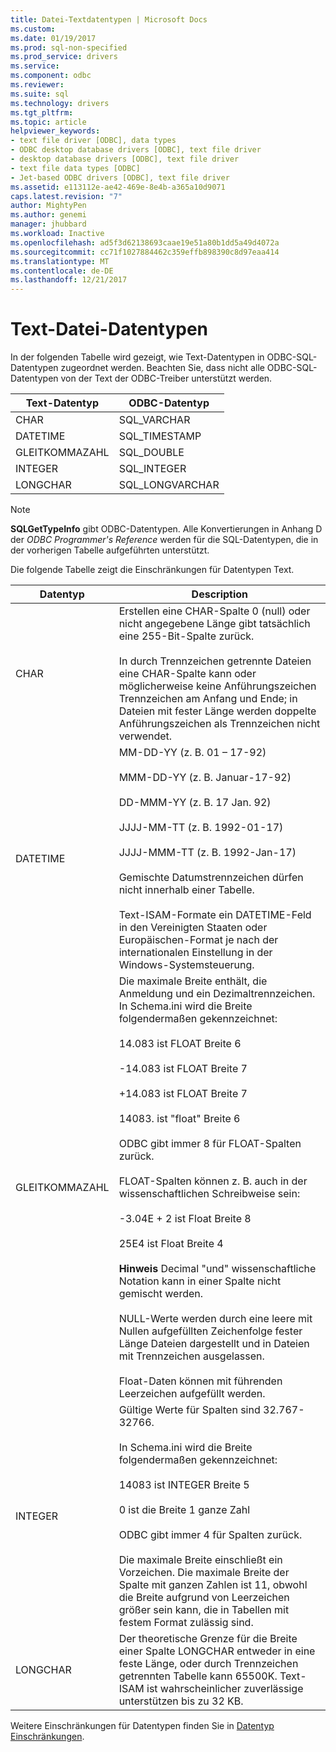 ```yaml
---
title: Datei-Textdatentypen | Microsoft Docs
ms.custom: 
ms.date: 01/19/2017
ms.prod: sql-non-specified
ms.prod_service: drivers
ms.service: 
ms.component: odbc
ms.reviewer: 
ms.suite: sql
ms.technology: drivers
ms.tgt_pltfrm: 
ms.topic: article
helpviewer_keywords:
- text file driver [ODBC], data types
- ODBC desktop database drivers [ODBC], text file driver
- desktop database drivers [ODBC], text file driver
- text file data types [ODBC]
- Jet-based ODBC drivers [ODBC], text file driver
ms.assetid: e113112e-ae42-469e-8e4b-a365a10d9071
caps.latest.revision: "7"
author: MightyPen
ms.author: genemi
manager: jhubbard
ms.workload: Inactive
ms.openlocfilehash: ad5f3d62138693caae19e51a80b1dd5a49d4072a
ms.sourcegitcommit: cc71f1027884462c359effb898390c8d97eaa414
ms.translationtype: MT
ms.contentlocale: de-DE
ms.lasthandoff: 12/21/2017
---
```

# <a name="text-file-data-types"></a>Text-Datei-Datentypen
In der folgenden Tabelle wird gezeigt, wie Text-Datentypen in ODBC-SQL-Datentypen zugeordnet werden. Beachten Sie, dass nicht alle ODBC-SQL-Datentypen von der Text der ODBC-Treiber unterstützt werden.  
  
|Text-Datentyp|ODBC-Datentyp|  
|--------------------|--------------------|  
|CHAR|SQL_VARCHAR|  
|DATETIME|SQL_TIMESTAMP|  
|GLEITKOMMAZAHL|SQL_DOUBLE|  
|INTEGER|SQL_INTEGER|  
|LONGCHAR|SQL_LONGVARCHAR|  
  
> [!NOTE]  
>  **SQLGetTypeInfo** gibt ODBC-Datentypen. Alle Konvertierungen in Anhang D der *ODBC Programmer's Reference* werden für die SQL-Datentypen, die in der vorherigen Tabelle aufgeführten unterstützt.  
  
 Die folgende Tabelle zeigt die Einschränkungen für Datentypen Text.  
  
|Datentyp|Description|  
|---------------|-----------------|  
|CHAR|Erstellen eine CHAR-Spalte 0 (null) oder nicht angegebene Länge gibt tatsächlich eine 255-Bit-Spalte zurück.<br /><br /> In durch Trennzeichen getrennte Dateien eine CHAR-Spalte kann oder möglicherweise keine Anführungszeichen Trennzeichen am Anfang und Ende; in Dateien mit fester Länge werden doppelte Anführungszeichen als Trennzeichen nicht verwendet.|  
|DATETIME|MM-DD-YY (z. B. 01 – 17-92)<br /><br /> MMM-DD-YY (z. B. Januar-17-92)<br /><br /> DD-MMM-YY (z. B. 17 Jan. 92)<br /><br /> JJJJ-MM-TT (z. B. 1992-01-17)<br /><br /> JJJJ-MMM-TT (z. B. 1992-Jan-17)<br /><br /> Gemischte Datumstrennzeichen dürfen nicht innerhalb einer Tabelle.<br /><br /> Text-ISAM-Formate ein DATETIME-Feld in den Vereinigten Staaten oder Europäischen-Format je nach der internationalen Einstellung in der Windows-Systemsteuerung.|  
|GLEITKOMMAZAHL|Die maximale Breite enthält, die Anmeldung und ein Dezimaltrennzeichen. In Schema.ini wird die Breite folgendermaßen gekennzeichnet:<br /><br /> 14.083 ist FLOAT Breite 6<br /><br /> -14.083 ist FLOAT Breite 7<br /><br /> +14.083 ist FLOAT Breite 7<br /><br /> 14083. ist "float" Breite 6<br /><br /> ODBC gibt immer 8 für FLOAT-Spalten zurück.<br /><br /> FLOAT-Spalten können z. B. auch in der wissenschaftlichen Schreibweise sein:<br /><br /> -3.04E + 2 ist Float Breite 8<br /><br /> 25E4 ist Float Breite 4<br /><br /> **Hinweis** Decimal "und" wissenschaftliche Notation kann in einer Spalte nicht gemischt werden.<br /><br /> NULL-Werte werden durch eine leere mit Nullen aufgefüllten Zeichenfolge fester Länge Dateien dargestellt und in Dateien mit Trennzeichen ausgelassen.<br /><br /> Float-Daten können mit führenden Leerzeichen aufgefüllt werden.|  
|INTEGER|Gültige Werte für Spalten sind 32.767-32766.<br /><br /> In Schema.ini wird die Breite folgendermaßen gekennzeichnet:<br /><br /> 14083 ist INTEGER Breite 5<br /><br /> 0 ist die Breite 1 ganze Zahl<br /><br /> ODBC gibt immer 4 für Spalten zurück.<br /><br /> Die maximale Breite einschließt ein Vorzeichen. Die maximale Breite der Spalte mit ganzen Zahlen ist 11, obwohl die Breite aufgrund von Leerzeichen größer sein kann, die in Tabellen mit festem Format zulässig sind.|  
|LONGCHAR|Der theoretische Grenze für die Breite einer Spalte LONGCHAR entweder in eine feste Länge, oder durch Trennzeichen getrennten Tabelle kann 65500K. Text-ISAM ist wahrscheinlicher zuverlässige unterstützen bis zu 32 KB.|  
  
 Weitere Einschränkungen für Datentypen finden Sie in [Datentyp Einschränkungen](../../odbc/microsoft/data-type-limitations.md).
